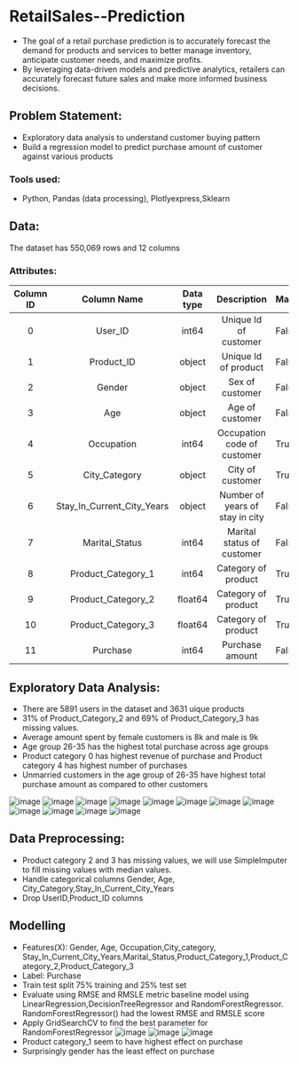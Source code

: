 # RetailSales--Prediction
- The goal of a retail purchase prediction is to accurately forecast the demand for products and services to better manage inventory, anticipate customer needs, and maximize profits. 
- By leveraging data-driven models and predictive analytics, retailers can accurately forecast future sales and make more informed business decisions.

## Problem Statement:
- Exploratory data analysis to understand customer buying pattern
- Build a regression model to predict purchase amount of customer against various products

### Tools used:
- Python, Pandas (data processing), Plotlyexpress,Sklearn

## Data:
The dataset has 550,069 rows and 12 columns
### Attributes:
| Column ID |         Column Name        | Data type |           Description           | Masked |
|:---------:|:--------------------------:|:---------:|:-------------------------------:|--------|
|     0     |           User_ID          |   int64   |      Unique Id of customer      | False  |
|     1     |         Product_ID         |   object  |       Unique Id of product      | False  |
|     2     |           Gender           |   object  |         Sex of customer         | False  |
|     3     |             Age            |   object  |         Age of customer         | False  |
|     4     |         Occupation         |   int64   |   Occupation code of customer   | True   |
|     5     |        City_Category       |   object  |         City of customer        | True   |
|     6     | Stay_In_Current_City_Years |   object  | Number of years of stay in city | False  |
|     7     |       Marital_Status       |   int64   |    Marital status of customer   | False  |
|     8     |     Product_Category_1     |   int64   |       Category of product       | True   |
|     9     |     Product_Category_2     |  float64  |       Category of product       | True   |
|     10    |     Product_Category_3     |  float64  |       Category of product       | True   |
|     11    |          Purchase          |   int64   |         Purchase amount         | False  |


## Exploratory Data Analysis:
  - There are 5891 users in the dataset and 3631 uique products
  - 31% of Product_Category_2 and 69% of Product_Category_3 has missing values.
  - Average amount spent by female customers is 8k and male is 9k
  - Age group 26-35 has the highest total purchase across age groups
  - Product category 0 has highest revenue of purchase and Product category 4 has highest number of purchases
  - Unmarried customers in the age group of 26-35 have highest total purchase amount as compared to other customers

![image](https://user-images.githubusercontent.com/103464406/218009159-c83bd506-4ff6-4634-b1c7-e57f827911b1.png)
![image](https://user-images.githubusercontent.com/103464406/218009176-bbb80aad-c939-47aa-aee2-ec0632fccf2b.png)
![image](https://user-images.githubusercontent.com/103464406/218008941-34dc24c1-cc6c-4a11-8464-bcd4a7915ee2.png)
![image](https://user-images.githubusercontent.com/103464406/218008902-7e533e3d-dd7b-4e97-a5de-63caef13f217.png)
![image](https://user-images.githubusercontent.com/103464406/218008959-c5f25aec-b153-41f6-a832-096b54905dc1.png)
![image](https://user-images.githubusercontent.com/103464406/218008979-6911cf5c-b129-496c-a5c5-0259b3ea366b.png)
![image](https://user-images.githubusercontent.com/103464406/218009029-9221bf47-b53e-4b32-a36e-0ef054141ce1.png)
![image](https://user-images.githubusercontent.com/103464406/218011621-1f1ce7d6-3124-43e5-941c-4c06edb5b51d.png)
![image](https://user-images.githubusercontent.com/103464406/218009042-89c50ed4-cee5-4515-bfe1-124687d8eac7.png)
![image](https://user-images.githubusercontent.com/103464406/218009295-86f598f7-ed23-4b7d-a2a6-11f89aea1102.png)
![image](https://user-images.githubusercontent.com/103464406/218009337-43927dfc-6185-41c3-962d-3b76682ab88f.png)
![image](https://user-images.githubusercontent.com/103464406/218009949-e9b19c79-a789-4adc-b7a0-6939ae67c797.png)


## Data Preprocessing:
  - Product category 2 and 3 has missing values, we will use SimpleImputer to fill missing values with median values.
  - Handle categorical columns Gender, Age, City_Category,Stay_In_Current_City_Years
  - Drop UserID,Product_ID columns
  
## Modelling
- Features(X): Gender, Age, Occupation,City_category, Stay_In_Current_City_Years,Marital_Status,Product_Category_1,Product_Category_2,Product_Category_3
- Label: Purchase
-  Train test split 75% training and 25% test set
-  Evaluate using RMSE and RMSLE metric baseline model using LinearRegression,DecisionTreeRegressor and RandomForestRegressor. RandomForestRegressor() had the lowest RMSE and RMSLE score
-  Apply GridSearchCV to find the best parameter for RandomForestRegressor
![image](https://user-images.githubusercontent.com/103464406/218016171-9fa215b3-2bf6-44d3-8254-ec21ef14070a.png)
![image](https://user-images.githubusercontent.com/103464406/218016268-492a5bd0-29f6-4f41-bf0c-1a464fae24f2.png)
![image](https://user-images.githubusercontent.com/103464406/218016306-4d06a8f5-8ca3-45fd-886f-f4276418c282.png)
- Product category_1 seem to have highest effect on purchase
- Surprisingly gender has the least effect on purchase


